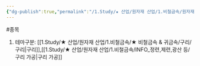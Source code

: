 ```yaml
---
{"dg-publish":true,"permalink":"/1.Study/★ 산업/원자재 산업/1.비철금속/원자재가공업/종목/대한전선/","created":"2024-11-20T21:02:28.778+09:00","updated":"2025-06-26T12:50:35.302+09:00"}
---
```


#종목

1. 테마구분: [[1.Study/★ 산업/원자재 산업/1.비철금속/★ 비철금속 & 귀금속/구리/구리\|구리]],[[1.Study/★ 산업/원자재 산업/1.비철금속/INFO_정련,제련,광산 등/구리 가공\|구리 가공]]

